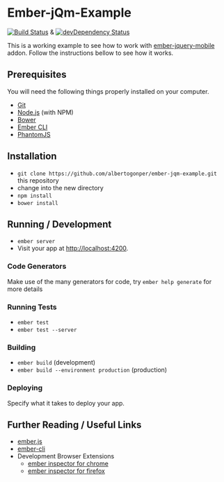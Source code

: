 # Ember-jQm-Example
[![Build Status](https://travis-ci.org/albertogonper/ember-cli-jquerymobile.svg?branch=master)](https://travis-ci.org/albertogonper/ember-jqm-example) & [![devDependency Status](https://david-dm.org/albertogonper/ember-jqm-example/dev-status.svg)](https://david-dm.org/albertogonper/ember-jqm-example#info=devDependencies)

This is a working example to see how to work with [ember-jquery-mobile](https://github.com/albertogonper/ember-jquery-mobile) addon. Follow the instructions bellow to see how it works.

## Prerequisites

You will need the following things properly installed on your computer.

* [Git](http://git-scm.com/)
* [Node.js](http://nodejs.org/) (with NPM)
* [Bower](http://bower.io/)
* [Ember CLI](http://www.ember-cli.com/)
* [PhantomJS](http://phantomjs.org/)

## Installation

* `git clone https://github.com/albertogonper/ember-jqm-example.git` this repository
* change into the new directory
* `npm install`
* `bower install`

## Running / Development

* `ember server`
* Visit your app at [http://localhost:4200](http://localhost:4200).

### Code Generators

Make use of the many generators for code, try `ember help generate` for more details

### Running Tests

* `ember test`
* `ember test --server`

### Building

* `ember build` (development)
* `ember build --environment production` (production)

### Deploying

Specify what it takes to deploy your app.

## Further Reading / Useful Links

* [ember.js](http://emberjs.com/)
* [ember-cli](http://www.ember-cli.com/)
* Development Browser Extensions
  * [ember inspector for chrome](https://chrome.google.com/webstore/detail/ember-inspector/bmdblncegkenkacieihfhpjfppoconhi)
  * [ember inspector for firefox](https://addons.mozilla.org/en-US/firefox/addon/ember-inspector/)

